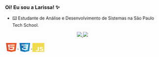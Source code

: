 ### Oi! Eu sou a Larissa! ✨
- ⌨️ Estudante de Análise e Desenvolvimento de Sistemas na São Paulo Tech School.

<div align="center">
<a href="https://github.com/larissadantaz">
<img width="48%" src="https://github-readme-stats.vercel.app/api?username=larissadantaz&show_icons=true&theme=synthwave&include_all_commits=true&count_private=true"/>
<img width="48%" src="https://github-readme-stats.vercel.app/api/top-langs/?username=larissadantaz&layout=compact&langs_count=7&theme=synthwave"/>
</div>

 
<div style="display: inline_block"><br>
  
  <img align="center" alt="Larissa-HTML" height="30" width="40" src="https://raw.githubusercontent.com/devicons/devicon/master/icons/html5/html5-original.svg">
  <img align="center" alt="Larissa-CSS" height="30" width="40" src="https://raw.githubusercontent.com/devicons/devicon/master/icons/css3/css3-original.svg">
  <img align="center" alt="Larissa-Js" height="30" width="40" src="https://raw.githubusercontent.com/devicons/devicon/master/icons/javascript/javascript-plain.svg">
</div>
